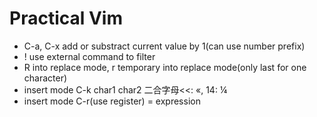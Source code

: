 # Practical Vim

* C-a, C-x add or substract current value by 1(can use number prefix)
* ! use external command to filter
* R into replace mode, r temporary into replace mode(only last for one character)
* insert mode C-k char1 char2 二合字母<<: «, 14: ¼
* insert mode C-r(use register) = expression